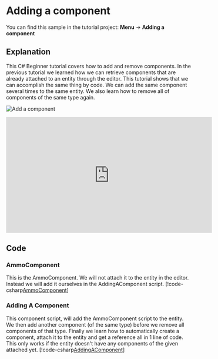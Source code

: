# Adding a component
You can find this sample in the tutorial project: **Menu** &rarr; **Adding a component** 

## Explanation
This C# Beginner tutorial covers how to add and remove components. In the previous tutorial we learned how we can retrieve components that are already attached to an entity through the editor. This tutorial shows that we can accomplish the same thing by code. We can add the same component several times to the same entity. We also learn how to remove all of components of the same type again.

![Add a component](media/adding-a-component.png)


<iframe width="560" height="315" src="https://www.youtube.com/embed/KGuBSRyRmVo" frameborder="0" allow="accelerometer; autoplay; encrypted-media; gyroscope; picture-in-picture" allowfullscreen></iframe>

## Code
### AmmoComponent
This is the AmmoComponent. We will not attach it to the entity in the editor. Instead we will add it ourselves in the AddingAComponent script.
[!code-csharp[AmmoComponent](..\..\..\..\stride\samples\Tutorials\CSharpBeginner\CSharpBeginner\CSharpBeginner.Game\Code\AmmoComponent.cs)]

### Adding A Component
This component script, will add the AmmoComponent script to the entity. We then add another component (of the same type) before we remove all components of that type.
Finally we learn how to automatically create a component, attach it to the entity and get a reference all in 1 line of code. This only works if the entity doesn't have any components of the given attached yet.
[!code-csharp[AddingAComponent](..\..\..\..\stride\samples\Tutorials\CSharpBeginner\CSharpBeginner\CSharpBeginner.Game\Code\AddingAComponentDemo.cs)]
